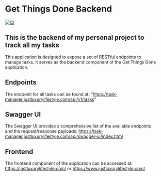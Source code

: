 # Get Things Done Backend

[![CI](https://github.com/fahrican/get_things_done/actions/workflows/build.yml/badge.svg)](https://github.com/fahrican/get_things_done/actions/workflows/build.yml)

## This is the backend of my personal project to track all my tasks

This application is designed to expose a set of RESTful endpoints to manage tasks. It serves as the backend component of the Get Things Done application.

## Endpoints

The endpoint for all tasks can be found at: "https://task-manager.justluxurylifestyle.com/api/v1/tasks"

## Swagger UI

The Swagger UI provides a comprehensive list of the available endpoints and the request/response payloads: https://task-manager.justluxurylifestyle.com/api/swagger-ui/index.html

## Frontend

The frontend component of the application can be accessed at: https://justluxurylifestyle.com/ or https://www.justluxurylifestyle.com/
